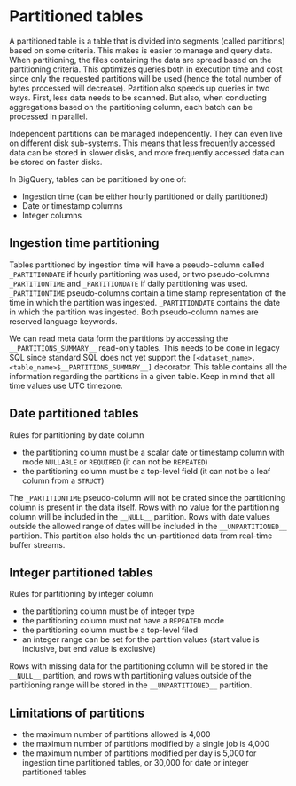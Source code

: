 # Partitioned tables

A partitioned table is a table that is divided into segments (called partitions) based on some criteria. This makes is easier to manage and query data. When partitioning, the files containing the data are spread based on the partitioning criteria. This optimizes queries both in execution time and cost since only the requested partitions will be used (hence the total number of bytes processed will decrease). Partition also speeds up queries in two ways. First, less data needs to be scanned. But also, when conducting aggregations based on the partitioning column, each batch can be processed in parallel.

Independent partitions can be managed independently. They can even live on different disk sub-systems. This means that less frequently accessed data can be stored in slower disks, and more frequently accessed data can be stored on faster disks.

In BigQuery, tables can be partitioned by one of:

- Ingestion time (can be either hourly partitioned or daily partitioned)
- Date or timestamp columns
- Integer columns

## Ingestion time partitioning

Tables partitioned by ingestion time will have a pseudo-column called `_PARTITIONDATE` if hourly partitioning was used, or two pseudo-columns `_PARTITIONTIME` and `_PARTITIONDATE` if daily partitioning was used. `_PARTITIONTIME` pseudo-columns contain a time stamp representation of the time in which the partition was ingested. `_PARTITIONDATE` contains the date in which the partition was ingested. Both pseudo-column names are reserved language keywords.

We can read meta data form the partitions by accessing the `__PARTITIONS_SUMMARY__` read-only tables. This needs to be done in legacy SQL since standard SQL does not yet support the `[<dataset_name>.<table_name>$__PARTITIONS_SUMMARY__]` decorator. This table contains all the information regarding the partitions in a given table. Keep in mind that all time values use UTC timezone.

## Date partitioned tables

Rules for partitioning by date column

- the partitioning column must be a scalar date or timestamp column with mode `NULLABLE` or `REQUIRED` (it can not be `REPEATED`)
- the partitioning column must be a top-level field (it can not be a leaf column from a `STRUCT`)

The `_PARTITIONTIME` pseudo-column will not be crated since the partitioning column is present in the data itself. Rows with no value for the partitioning column will be included in the `__NULL__` partition. Rows with date values outside the allowed range of dates will be included in the `__UNPARTITIONED__` partition. This partition also holds the un-partitioned data from real-time buffer streams.

## Integer partitioned tables

Rules for partitioning by integer column

- the partitioning column must be of integer type
- the partitioning column must not have a `REPEATED` mode
- the partitioning column must be a top-level filed
- an integer range can be set for the partition values (start value is inclusive, but end value is exclusive)

Rows with missing data for the partitioning column will be stored in the `__NULL__` partition, and rows with partitioning values outside of the partitioning range will be stored in the `__UNPARTITIONED__` partition.

## Limitations of partitions

- the maximum number of partitions allowed is 4,000
- the maximum number of partitions modified by a single job is 4,000
- the maximum number of partitions modified per day is 5,000 for ingestion time partitioned tables, or 30,000 for date or integer partitioned tables

